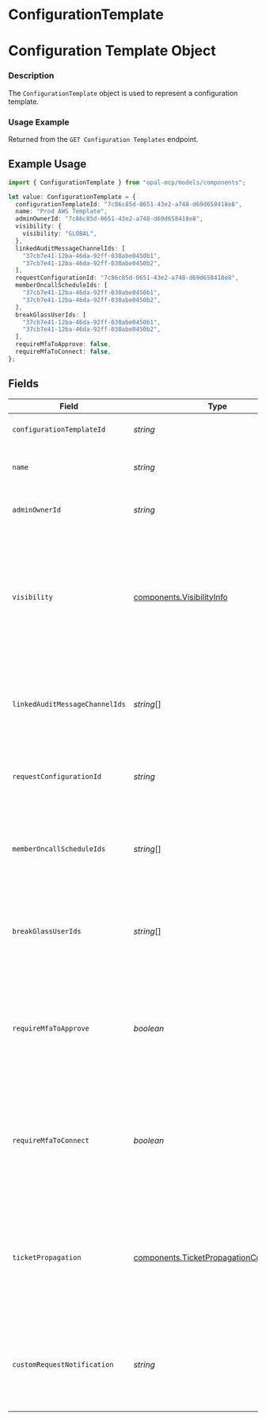 # ConfigurationTemplate

# Configuration Template Object
### Description
The `ConfigurationTemplate` object is used to represent a configuration template.

### Usage Example
Returned from the `GET Configuration Templates` endpoint.

## Example Usage

```typescript
import { ConfigurationTemplate } from "opal-mcp/models/components";

let value: ConfigurationTemplate = {
  configurationTemplateId: "7c86c85d-0651-43e2-a748-d69d658418e8",
  name: "Prod AWS Template",
  adminOwnerId: "7c86c85d-0651-43e2-a748-d69d658418e8",
  visibility: {
    visibility: "GLOBAL",
  },
  linkedAuditMessageChannelIds: [
    "37cb7e41-12ba-46da-92ff-030abe0450b1",
    "37cb7e41-12ba-46da-92ff-030abe0450b2",
  ],
  requestConfigurationId: "7c86c85d-0651-43e2-a748-d69d658418e8",
  memberOncallScheduleIds: [
    "37cb7e41-12ba-46da-92ff-030abe0450b1",
    "37cb7e41-12ba-46da-92ff-030abe0450b2",
  ],
  breakGlassUserIds: [
    "37cb7e41-12ba-46da-92ff-030abe0450b1",
    "37cb7e41-12ba-46da-92ff-030abe0450b2",
  ],
  requireMfaToApprove: false,
  requireMfaToConnect: false,
};
```

## Fields

| Field                                                                                                                                    | Type                                                                                                                                     | Required                                                                                                                                 | Description                                                                                                                              | Example                                                                                                                                  |
| ---------------------------------------------------------------------------------------------------------------------------------------- | ---------------------------------------------------------------------------------------------------------------------------------------- | ---------------------------------------------------------------------------------------------------------------------------------------- | ---------------------------------------------------------------------------------------------------------------------------------------- | ---------------------------------------------------------------------------------------------------------------------------------------- |
| `configurationTemplateId`                                                                                                                | *string*                                                                                                                                 | :heavy_minus_sign:                                                                                                                       | The ID of the configuration template.                                                                                                    | 7c86c85d-0651-43e2-a748-d69d658418e8                                                                                                     |
| `name`                                                                                                                                   | *string*                                                                                                                                 | :heavy_minus_sign:                                                                                                                       | The name of the configuration template.                                                                                                  | Prod AWS Template                                                                                                                        |
| `adminOwnerId`                                                                                                                           | *string*                                                                                                                                 | :heavy_minus_sign:                                                                                                                       | The ID of the owner of the configuration template.                                                                                       | 7c86c85d-0651-43e2-a748-d69d658418e8                                                                                                     |
| `visibility`                                                                                                                             | [components.VisibilityInfo](../../models/components/visibilityinfo.md)                                                                   | :heavy_minus_sign:                                                                                                                       | Visibility infomation of an entity.                                                                                                      | {<br/>"visibility": "LIMITED",<br/>"visibility_group_ids": [<br/>"7870617d-e72a-47f5-a84c-693817ab4567",<br/>"1520617d-e72a-47f5-a84c-693817ab48ad2"<br/>]<br/>} |
| `linkedAuditMessageChannelIds`                                                                                                           | *string*[]                                                                                                                               | :heavy_minus_sign:                                                                                                                       | The IDs of the audit message channels linked to the configuration template.                                                              | [<br/>"37cb7e41-12ba-46da-92ff-030abe0450b1",<br/>"37cb7e41-12ba-46da-92ff-030abe0450b2"<br/>]                                           |
| `requestConfigurationId`                                                                                                                 | *string*                                                                                                                                 | :heavy_minus_sign:                                                                                                                       | The ID of the request configuration linked to the configuration template.                                                                | 7c86c85d-0651-43e2-a748-d69d658418e8                                                                                                     |
| `memberOncallScheduleIds`                                                                                                                | *string*[]                                                                                                                               | :heavy_minus_sign:                                                                                                                       | The IDs of the on-call schedules linked to the configuration template.                                                                   | [<br/>"37cb7e41-12ba-46da-92ff-030abe0450b1",<br/>"7c86c85d-0651-43e2-a748-d69d658418e8"<br/>]                                           |
| `breakGlassUserIds`                                                                                                                      | *string*[]                                                                                                                               | :heavy_minus_sign:                                                                                                                       | The IDs of the break glass users linked to the configuration template.                                                                   | [<br/>"37cb7e41-12ba-46da-92ff-030abe0450b1",<br/>"37cb7e41-12ba-46da-92ff-030abe0450b2"<br/>]                                           |
| `requireMfaToApprove`                                                                                                                    | *boolean*                                                                                                                                | :heavy_minus_sign:                                                                                                                       | A bool representing whether or not to require MFA for reviewers to approve requests for this configuration template.                     | false                                                                                                                                    |
| `requireMfaToConnect`                                                                                                                    | *boolean*                                                                                                                                | :heavy_minus_sign:                                                                                                                       | A bool representing whether or not to require MFA to connect to resources associated with this configuration template.                   | false                                                                                                                                    |
| `ticketPropagation`                                                                                                                      | [components.TicketPropagationConfiguration](../../models/components/ticketpropagationconfiguration.md)                                   | :heavy_minus_sign:                                                                                                                       | Configuration for ticket propagation, when enabled, a ticket will be created for access changes related to the users in this resource.   |                                                                                                                                          |
| `customRequestNotification`                                                                                                              | *string*                                                                                                                                 | :heavy_minus_sign:                                                                                                                       | Custom request notification sent upon request approval for this configuration template.                                                  | Check your email to register your account.                                                                                               |